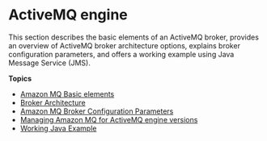 # ActiveMQ engine<a name="how-amazon-mq-works-activemq"></a>

 This section describes the basic elements of an ActiveMQ broker, provides an overview of ActiveMQ broker architecture options, explains broker configuration parameters, and offers a working example using Java Message Service \(JMS\)\. 

**Topics**
+ [Amazon MQ Basic elements](amazon-mq-basic-elements.md)
+ [Broker Architecture](amazon-mq-broker-architecture.md)
+ [Amazon MQ Broker Configuration Parameters](amazon-mq-broker-configuration-parameters.md)
+ [Managing Amazon MQ for ActiveMQ engine versions](activemq-version-management.md)
+ [Working Java Example](amazon-mq-working-java-example.md)